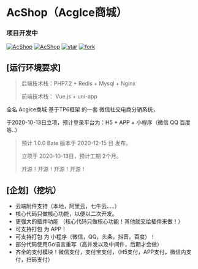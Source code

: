 # AcShop（AcgIce商城）
### 项目开发中

[![AcShop](https://img.shields.io/badge/license-AGPL--3.0-blue)](https://oauth.acgice.com)
[![AcShop](https://img.shields.io/badge/AcShop-开发中-brightgreen)](https://oauth.acgice.com)
[![star](https://gitee.com/orzice/acshop/badge/star.svg?theme=dark)](https://gitee.com/orzice/acshop/stargazers)
[![fork](https://gitee.com/orzice/acshop/badge/fork.svg?theme=dark)](https://gitee.com/orzice/acshop/members)



## [运行环境要求]

> 后端技术栈：PHP7.2 + Redis + Mysql + Nginx 
>
> 前端技术栈： Vue.js + uni-app



全名 Acgice商城 基于TP6框架 的一套 微信社交电商分销系统，

于2020-10-13日立项，预计登录平台为：H5 + APP + 小程序（微信 QQ 百度 等..）



> 预计 1.0.0 Bate 版本于 2020-12-15 日 发布。
>
> 立项于 2020-10-13日，预计工期 2个月。
>
> 开源！开源！开源！开源！



## [企划]（挖坑）

- 云端附件支持（本地，阿里云，七牛云.....）
- 核心代码只做核心功能，以便以二次开发。
- 更强大的插件功能 （核心代码只做核心功能！其他就交给插件来做！）
- 可支持打包 为 APP！
- 可支持打包 为 小程序（微信，QQ，头条，抖音，百度）！
- 部分代码使用Go语言重写（高并发以及中间件，后期才会做）
- 齐全的支付模块！微信支付，支付宝支付，（H5支付，APP支付，微信内支付，扫码支付）